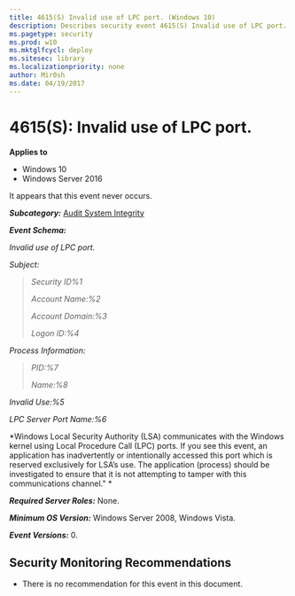 ```yaml
---
title: 4615(S) Invalid use of LPC port. (Windows 10)
description: Describes security event 4615(S) Invalid use of LPC port.
ms.pagetype: security
ms.prod: w10
ms.mktglfcycl: deploy
ms.sitesec: library
ms.localizationpriority: none
author: Mir0sh
ms.date: 04/19/2017
---
```


# 4615(S): Invalid use of LPC port.

**Applies to**
-   Windows 10
-   Windows Server 2016


It appears that this event never occurs.

***Subcategory:***&nbsp;[Audit System Integrity](audit-system-integrity.md)

***Event Schema:***

*Invalid use of LPC port.*

*Subject:*

> *Security ID%1*
>
> *Account Name:%2*
>
> *Account Domain:%3*
>
> *Logon ID:%4*

*Process Information:*

> *PID:%7*
>
> *Name:%8*

*Invalid Use:%5*

*LPC Server Port Name:%6*

*Windows Local Security Authority (LSA) communicates with the Windows kernel using Local Procedure Call (LPC) ports. If you see this event, an application has inadvertently or intentionally accessed this port which is reserved exclusively for LSA’s use. The application (process) should be investigated to ensure that it is not attempting to tamper with this communications channel." *

***Required Server Roles:*** None.

***Minimum OS Version:*** Windows Server 2008, Windows Vista.

***Event Versions:*** 0.

## Security Monitoring Recommendations

-   There is no recommendation for this event in this document.

